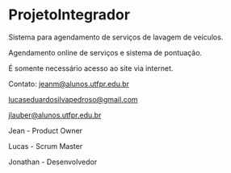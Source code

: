 # ProjetoIntegrador

Sistema para agendamento de serviços de lavagem de veículos.

Agendamento online de serviços e sistema de pontuação.

É somente necessário acesso ao site via internet.

Contato: 
jeanm@alunos.utfpr.edu.br

lucaseduardosilvapedroso@gmail.com

jlauber@alunos.utfpr.edu.br

Jean - Product Owner

Lucas - Scrum Master

Jonathan - Desenvolvedor
